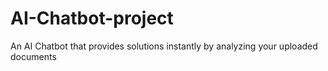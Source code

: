 # AI-Chatbot-project
An AI Chatbot that provides solutions instantly by analyzing your uploaded documents

